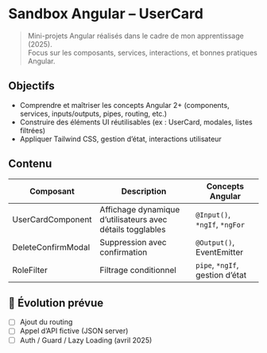 # Sandbox Angular – UserCard

> Mini-projets Angular réalisés dans le cadre de mon apprentissage (2025).  
> Focus sur les composants, services, interactions, et bonnes pratiques Angular.

## Objectifs

- Comprendre et maîtriser les concepts Angular 2+ (components, services, inputs/outputs, pipes, routing, etc.)
- Construire des éléments UI réutilisables (ex : UserCard, modales, listes filtrées)
- Appliquer Tailwind CSS, gestion d’état, interactions utilisateur

## Contenu

| Composant          | Description                                                | Concepts Angular                |
| ------------------ | ---------------------------------------------------------- | ------------------------------- |
| UserCardComponent  | Affichage dynamique d’utilisateurs avec détails togglables | `@Input()`, `*ngIf`, `*ngFor`   |
| DeleteConfirmModal | Suppression avec confirmation                              | `@Output()`, EventEmitter       |
| RoleFilter         | Filtrage conditionnel                                      | `pipe`, `*ngIf`, gestion d’état |

## 📅 Évolution prévue

- [ ] Ajout du routing
- [ ] Appel d’API fictive (JSON server)
- [ ] Auth / Guard / Lazy Loading (avril 2025)

